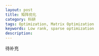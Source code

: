 ```yaml
---
layout: post
title: 矩阵优化
category: 科研
tags: Optimization, Matrix Optimization
keywords: Low rank, sparse optimization
description: 
---
```


待补充